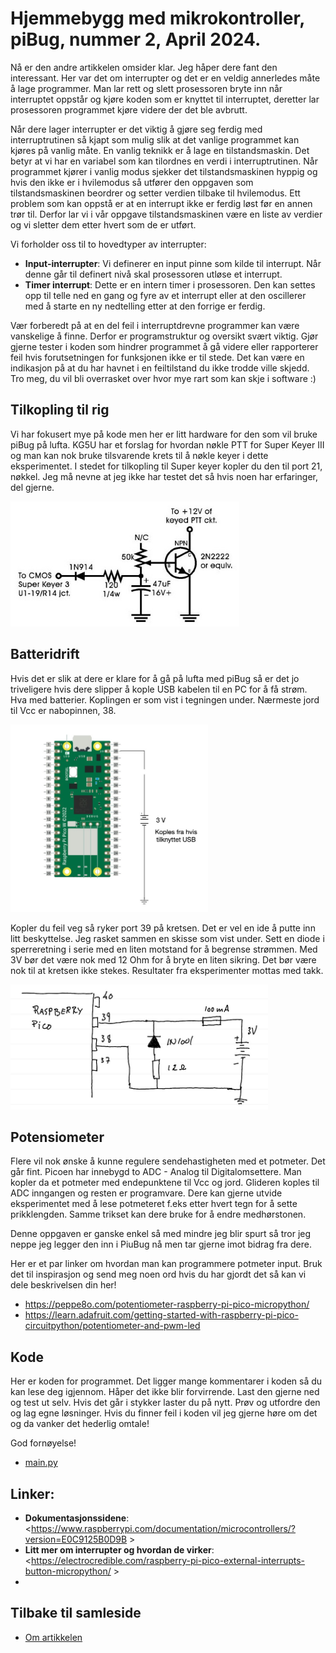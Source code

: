 # Hjemmebygg med mikrokontroller, piBug, nummer 2, April 2024.

Nå er den andre artikkelen omsider klar. Jeg håper dere fant den interessant. Her var det om interrupter og det er en veldig annerledes måte å lage programmer. Man lar rett og slett prosessoren bryte inn når interruptet oppstår og kjøre koden som er knyttet til interruptet, deretter lar prosessoren programmet kjøre videre der det ble avbrutt.

Når dere lager interrupter er det viktig å gjøre seg ferdig med interruptrutinen så kjapt som mulig slik at det vanlige programmet kan kjøres på vanlig måte. En vanlig teknikk er å lage en tilstandsmaskin. Det betyr at vi har en variabel som kan tilordnes en verdi i interruptrutinen. Når programmet kjører i vanlig modus sjekker det tilstandsmaskinen hyppig og hvis den ikke er i hvilemodus så utfører den oppgaven som tilstandsmaskinen beordrer og setter verdien tilbake til hvilemodus. Ett problem som kan oppstå er at en interrupt ikke er ferdig løst før en annen trør til. Derfor lar vi i vår oppgave tilstandsmaskinen være en liste av verdier og vi sletter dem etter hvert som de er utført.

Vi forholder oss til to hovedtyper av interrupter:

- **Input-interrupter**: Vi definerer en input pinne som kilde til interrupt. Når denne går til definert nivå skal prosessoren utløse et interrupt.
- **Timer interrupt**: Dette er en intern timer i prosessoren. Den kan settes opp til telle ned en gang og fyre av et interrupt eller at den oscillerer med å starte en ny nedtelling etter at den forrige er ferdig.

Vær forberedt på at en del feil i interruptdrevne programmer kan være vanskelige å finne. Derfor er programstruktur og oversikt svært viktig. Gjør gjerne tester i koden som hindrer programmet å gå videre eller rapporterer feil hvis forutsetningen for funksjonen ikke er til stede. Det kan være en indikasjon på at du har havnet i en feiltilstand du ikke trodde ville skjedd. Tro meg, du vil bli overrasket over hvor mye rart som kan skje i software :)

## Tilkopling til rig
Vi har fokusert mye på kode men her er litt hardware for den som vil bruke piBug på lufta. KG5U har et forslag for hvordan nøkle PTT for Super Keyer III og man kan nok bruke tilsvarende krets til å nøkle keyer i dette eksperimentet. I stedet for tilkopling til Super keyer kopler du den til port 21, nøkkel. Jeg må nevne at jeg ikke har testet det så hvis noen har erfaringer, del gjerne.

<img height="200" src="https://raw.githubusercontent.com/LA9IHA/piBug/main/bullen/assets/sk3.jpg">

## Batteridrift
Hvis det er slik at dere er klare for å gå på lufta med piBug så er det jo triveligere hvis dere slipper å kople USB kabelen til en PC for å få strøm. Hva med batterier. Koplingen er som vist i tegningen under. Nærmeste jord til Vcc er nabopinnen, 38.

<img height="300" src="https://raw.githubusercontent.com/LA9IHA/piBug/main/bullen/assets/pico_batt.jpg">

Kopler du feil veg så ryker port 39 på kretsen. Det er vel en ide å putte inn litt beskyttelse. Jeg rasket sammen en skisse som vist under. Sett en diode i sperreretning i serie med en liten motstand for å begrense strømmen. Med 3V bør det være nok med 12 Ohm for å bryte en liten sikring. Det bør være nok til at kretsen ikke stekes. Resultater fra eksperimenter mottas med takk.

<img height="200" src="https://raw.githubusercontent.com/LA9IHA/piBug/main/bullen/assets/batteri.jpg">

## Potensiometer
Flere vil nok ønske å kunne regulere sendehastigheten med et potmeter. Det går fint. Picoen har innebygd to ADC - Analog til Digitalomsettere. Man kopler da et potmeter med endepunktene til Vcc og jord. Glideren koples til ADC inngangen og resten er programvare. Dere kan gjerne utvide eksperimentet med å lese potmeteret f.eks etter hvert tegn for å sette prikklengden. Samme trikset kan dere bruke for å endre medhørstonen.

Denne oppgaven er ganske enkel så med mindre jeg blir spurt så tror jeg neppe jeg legger den inn i PiuBug nå men tar gjerne imot bidrag fra dere.

Her er et par linker om hvordan man kan programmere potmeter input. Bruk det til inspirasjon og send meg noen ord hvis du har gjordt det så kan vi dele beskrivelsen din her!

* https://peppe8o.com/potentiometer-raspberry-pi-pico-micropython/
* https://learn.adafruit.com/getting-started-with-raspberry-pi-pico-circuitpython/potentiometer-and-pwm-led

## Kode
Her er koden for programmet. Det ligger mange kommentarer i koden så du kan lese deg igjennom. Håper det ikke blir forvirrende. Last den gjerne ned og test ut selv. Hvis det går i stykker laster du på nytt. Prøv og utfordre den og lag egne løsninger. Hvis du finner feil i koden vil jeg gjerne høre om det og da vanker det hederlig omtale!

God fornøyelse!

* <a href="https://github.com/LA9IHA/piBug/blob/main/bullen/artikler/2-Interrupt/main.py">main.py</a>


## Linker:
- **Dokumentasjonssidene**: <https://www.raspberrypi.com/documentation/microcontrollers/?version=E0C9125B0D9B >
- **Litt mer om interrupter og hvordan de virker**: <https://electrocredible.com/raspberry-pi-pico-external-interrupts-button-micropython/ >
- 

## Tilbake til samleside
* <a href="https://github.com/LA9IHA/piBug/blob/main/bullen/">Om artikkelen</a>
